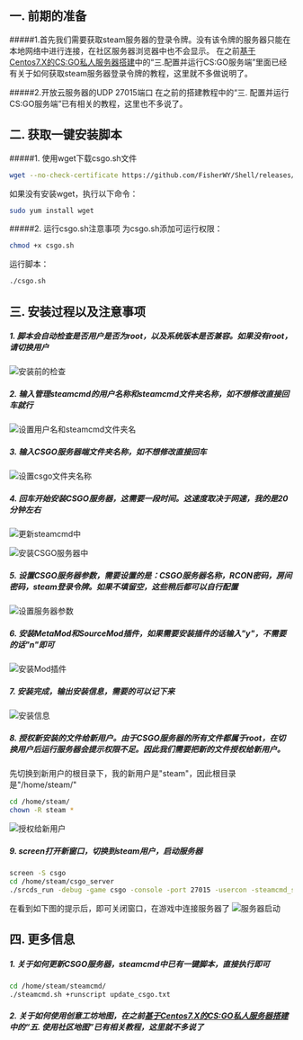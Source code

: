 ## 一. 前期的准备 ##
#####1.首先我们需要获取steam服务器的登录令牌。没有该令牌的服务器只能在本地网络中进行连接，在社区服务器浏览器中也不会显示。
在之前[基于Centos7.X的CS:GO私人服务器搭建](https://www.jianshu.com/p/b2cde3ba7908)中的“三.配置并运行CS:GO服务端”里面已经有关于如何获取steam服务器登录令牌的教程，这里就不多做说明了。

#####2.开放云服务器的UDP 27015端口
在之前的搭建教程中的“三. 配置并运行CS:GO服务端”已有相关的教程，这里也不多说了。

## 二. 获取一键安装脚本 ##
#####1. 使用wget下载csgo.sh文件
```sh
wget --no-check-certificate https://github.com/FisherWY/Shell/releases/download/0.2/csgo.sh
```
如果没有安装wget，执行以下命令：
```sh
sudo yum install wget
```
#####2. 运行csgo.sh注意事项
为csgo.sh添加可运行权限：
```sh
chmod +x csgo.sh
```
运行脚本：
```sh
./csgo.sh
```

## 三. 安装过程以及注意事项 ##
##### 1. 脚本会自动检查是否用户是否为root，以及系统版本是否兼容。如果没有root，请切换用户
![安装前的检查](../images/pic1.png)

##### 2. 输入管理steamcmd的用户名称和steamcmd文件夹名称，如不想修改直接回车就行
![设置用户名和steamcmd文件夹名](../images/pic2.png)

##### 3. 输入CSGO服务器端文件夹名称，如不想修改直接回车
![设置csgo文件夹名称](../images/pic3.png)

##### 4. 回车开始安装CSGO服务器，这需要一段时间。这速度取决于网速，我的是20分钟左右
![更新steamcmd中](../images/pic4.png)

![安装CSGO服务器中](../images/pic5.png)

##### 5. 设置CSGO服务器参数，需要设置的是：CSGO服务器名称，RCON密码，房间密码，steam登录令牌。如果不填留空，这些稍后都可以自行配置
![设置服务器参数](../images/pic6.png)

##### 6. 安装MetaMod和SourceMod插件，如果需要安装插件的话输入"y"，不需要的话"n"即可
![安装Mod插件](../images/pic7.png)

##### 7. 安装完成，输出安装信息，需要的可以记下来
![安装信息](../images/pic8.png)

##### 8. 授权新安装的文件给新用户。由于CSGO服务器的所有文件都属于root，在切换用户后运行服务器会提示权限不足。因此我们需要把新的文件授权给新用户。
先切换到新用户的根目录下，我的新用户是"steam"，因此根目录是"/home/steam/"
```sh
cd /home/steam/
chown -R steam *
```
![授权给新用户](../images/pic9.png)

##### 9. screen打开新窗口，切换到steam用户，启动服务器
```sh
screen -S csgo
cd /home/steam/csgo_server
./srcds_run -debug -game csgo -console -port 27015 -usercon -steamcmd_script /home/steam/steamcmd/update.txt -steam_dir /home/steam/ +map de_mirage
```
在看到如下图的提示后，即可关闭窗口，在游戏中连接服务器了
![服务器启动](../images/pic10.png)

## 四. 更多信息
##### 1. 关于如何更新CSGO服务器，steamcmd中已有一键脚本，直接执行即可
```sh
cd /home/steam/steamcmd/
./steamcmd.sh +runscript update_csgo.txt
```

##### 2. 关于如何使用创意工坊地图，在之前[基于Centos7.X的CS:GO私人服务器搭建](https://www.jianshu.com/p/b2cde3ba7908)中的“五. 使用社区地图”已有相关教程，这里就不多说了
